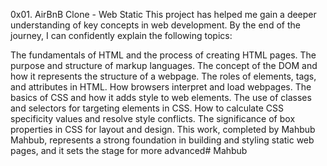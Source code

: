 0x01. AirBnB Clone - Web Static
This project has helped me gain a deeper understanding of key concepts in web development. By the end of the journey, I can confidently explain the following topics:

The fundamentals of HTML and the process of creating HTML pages.
The purpose and structure of markup languages.
The concept of the DOM and how it represents the structure of a webpage.
The roles of elements, tags, and attributes in HTML.
How browsers interpret and load webpages.
The basics of CSS and how it adds style to web elements.
The use of classes and selectors for targeting elements in CSS.
How to calculate CSS specificity values and resolve style conflicts.
The significance of box properties in CSS for layout and design.
This work, completed by Mahbub Mahbub, represents a strong foundation in building and styling static web pages, and it sets the stage for more advanced# Mahbub 
